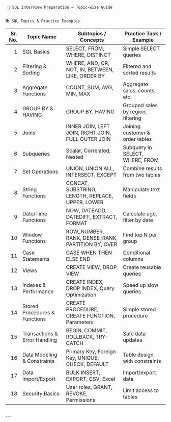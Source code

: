 ```markdown
 📘 SQL Interview Preparation – Topic-wise Guide


📚 SQL Topics & Practice Examples
```

| Sr. No. | Topic Name                    | Subtopics / Concepts                                                                 | Practice Task / Example                         |
|--------:|------------------------------|---------------------------------------------------------------------------------------|--------------------------------------------------|
| 1       | SQL Basics                   | SELECT, FROM, WHERE, DISTINCT                                                        | Simple SELECT queries                            |
| 2       | Filtering & Sorting          | WHERE, AND, OR, NOT, IN, BETWEEN, LIKE, ORDER BY                                     | Filtered and sorted results                      |
| 3       | Aggregate Functions          | COUNT, SUM, AVG, MIN, MAX                                                            | Aggregate sales, counts, etc.                    |
| 4       | GROUP BY & HAVING            | GROUP BY, HAVING                                                                     | Grouped sales by region, filtering               |
| 5       | Joins                        | INNER JOIN, LEFT JOIN, RIGHT JOIN, FULL OUTER JOIN                                   | Joining customer & order tables                  |
| 6       | Subqueries                   | Scalar, Correlated, Nested                                                           | Subquery in SELECT, WHERE, FROM                  |
| 7       | Set Operations               | UNION, UNION ALL, INTERSECT, EXCEPT                                                  | Combine results from two tables                  |
| 8       | String Functions             | CONCAT, SUBSTRING, LENGTH, REPLACE, UPPER, LOWER                                     | Manipulate text fields                           |
| 9       | Date/Time Functions          | NOW, DATEADD, DATEDIFF, EXTRACT, FORMAT                                              | Calculate age, filter by date                    |
| 10      | Window Functions             | ROW_NUMBER, RANK, DENSE_RANK, PARTITION BY, OVER                                     | Find top N per group                             |
| 11      | Case Statements              | CASE WHEN THEN ELSE END                                                              | Conditional columns                              |
| 12      | Views                        | CREATE VIEW, DROP VIEW                                                               | Create reusable queries                          |
| 13      | Indexes & Performance        | CREATE INDEX, DROP INDEX, Query Optimization                                         | Speed up slow queries                            |
| 14      | Stored Procedures & Functions| CREATE PROCEDURE, CREATE FUNCTION, Parameters                                        | Simple stored procedure                          |
| 15      | Transactions & Error Handling| BEGIN, COMMIT, ROLLBACK, TRY-CATCH                                                   | Safe data updates                                |
| 16      | Data Modeling & Constraints  | Primary Key, Foreign Key, UNIQUE, CHECK, DEFAULT                                     | Table design with constraints                    |
| 17      | Data Import/Export           | BULK INSERT, EXPORT, CSV, Excel                                                      | Import/export data                               |
| 18      | Security Basics              | User roles, GRANT, REVOKE, Permissions                                               | Limit access to tables                           |


```

---

